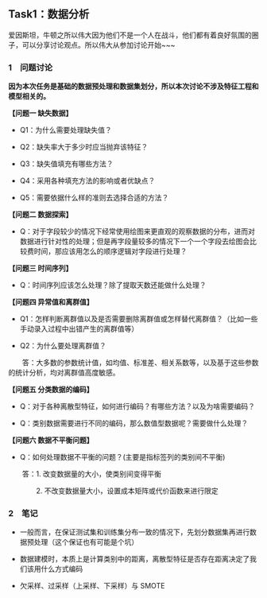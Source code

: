 ## Task1：数据分析

爱因斯坦，牛顿之所以伟大因为他们不是一个人在战斗，他们都有着良好氛围的圈子，可以分享讨论观点。所以伟大从参加讨论开始~~~

### 1&emsp;问题讨论

**因为本次任务是基础的数据预处理和数据集划分，所以本次讨论不涉及特征工程和模型相关的。**

**【问题一 缺失数据】**

 - Q1：为什么需要处理缺失值？

 - Q2：缺失率大于多少时应当抛弃该特征？

 - Q3：缺失值填充有哪些方法？

 - Q4：采用各种填充方法的影响或者优缺点？

 - Q5：需要依据什么样的准则去选择合适的方法？

**【问题二 数据探索】**

 - Q：对于字段较少的情况下经常使用绘图来更直观的观察数据的分布，进而对数据进行针对性的处理；但是再字段量较多的情况下一个一个字段去绘图会比较费时间，那应该用怎么的顺序逻辑对字段进行处理？

**【问题三 时间序列】**

 - Q：时间序列应该怎么处理？除了提取天数还能做什么处理？

**【问题四 异常值和离群值】**

 - Q1：怎样判断离群值以及是否需要删除离群值或怎样替代离群值？（比如一些手动录入过程中出错产生的离群值等）
 
 - Q2：为什么要处理离群值？
 
 &emsp;&emsp;答：大多数的参数统计值，如均值、标准差、相关系数等，以及基于这些参数的统计分析，均对离群值高度敏感。

**【问题五 分类数据的编码】**

 - Q：对于各种离散型特征，如何进行编码？有哪些方法？以及为啥需要编码？
 
 - Q：类别数据需要进行不同的编码，那么数值型数据呢？需要做什么处理？

**【问题六 数据不平衡问题】**

 - Q：如何处理数据不平衡的问题？(主要是指标签列的类别间不平衡)
 
 &emsp;&emsp;答：1. 改变数据量的大小，使类别间变得平衡
 
 &emsp;&emsp;&emsp;&emsp;2. 不改变数据量大小，设置成本矩阵或代价函数来进行限定
 
### 2&emsp;笔记

 - 一般而言，在保证测试集和训练集分布一致的情况下，先划分数据集再进行数据预处理（这个保证也有可能是个坑）
 
 - 数据建模时，本质上是计算类别中的距离，离散型特征是否存在距离决定了我们该用什么方式编码
 
 - 欠采样、过采样（上采样、下采样）与 SMOTE
 
